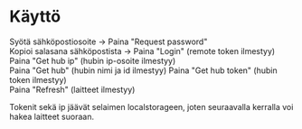 # Käyttö

Syötä sähköpostiosoite -> Paina "Request password"  
Kopioi salasana sähköpostista -> Paina "Login" (remote token ilmestyy)  
Paina "Get hub ip" (hubin ip-osoite ilmestyy)  
Paina "Get hub" (hubin nimi ja id ilmestyy) 
Paina "Get hub token" (hubin token ilmestyy)  
Paina "Refresh" (laitteet ilmestyy)  

Tokenit sekä ip jäävät selaimen localstorageen, joten seuraavalla kerralla voi hakea laitteet suoraan.